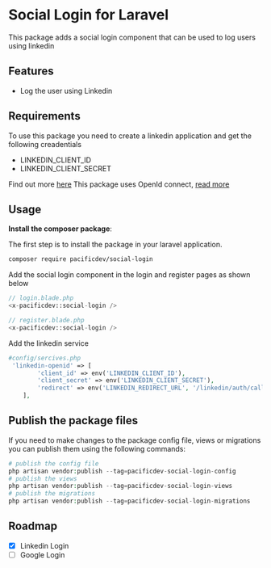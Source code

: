 # Social Login for Laravel

This package adds a social login component that can be used to log users
using linkedin

## Features

- Log the user using Linkedin

## Requirements

To use this package you need to create a linkedin application and get the following creadentials

- LINKEDIN_CLIENT_ID
- LINKEDIN_CLIENT_SECRET

Find out more [here](https://www.linkedin.com/help/linkedin/answer/a1667239)
This package uses OpenId connect, [read more](https://learn.microsoft.com/en-us/linkedin/consumer/integrations/self-serve/sign-in-with-linkedin-v2)

## Usage

**Install the composer package**:

The first step is to install the package in your laravel application.

```bash
composer require pacificdev/social-login
```

Add the social login component in the login and register pages as shown below

```php
// login.blade.php
<x-pacificdev::social-login />
```

```php
// register.blade.php
<x-pacificdev::social-login />
```

Add the linkedin service

```php
#config/sercives.php
 'linkedin-openid' => [
        'client_id' => env('LINKEDIN_CLIENT_ID'),
        'client_secret' => env('LINKEDIN_CLIENT_SECRET'),
        'redirect' => env('LINKEDIN_REDIRECT_URL', '/linkedin/auth/callback'),
    ],
```

## Publish the package files

If you need to make changes to the package config file, views or migrations you can
publish them using the following commands:

```php
# publish the config file
php artisan vendor:publish --tag=pacificdev-social-login-config
# publish the views
php artisan vendor:publish --tag=pacificdev-social-login-views
# publish the migrations
php artisan vendor:publish --tag=pacificdev-social-login-migrations

```

## Roadmap

- [X] Linkedin Login
- [ ] Google Login
